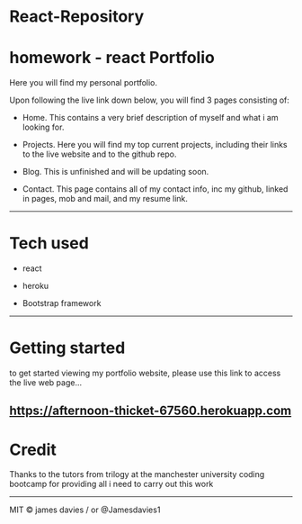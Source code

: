 # React-Repository

# homework - react Portfolio

Here you will find my personal portfolio. 

Upon following the live link down below, you will find 3 pages consisting of:

- Home. This contains a very brief description of myself and what i am looking for. 

- Projects. Here you will find my top current projects, including their links to the live website and to the github repo.

- Blog. This is unfinished and will be updating soon.

- Contact. This page contains all of my contact info, inc my github, linked in pages, mob and mail, and my resume link.

------------------------------------------------------------------------------------------------------------------------------


# Tech used

- react

- heroku

- Bootstrap framework

------------------------------------------------------------------------------------------------------------------------------


# Getting started

to get started viewing my portfolio website, please use this link to access the live web page...

https://afternoon-thicket-67560.herokuapp.com
------------------------------------------------------------------------------------------------------------------------------


# Credit 

Thanks to the tutors from trilogy at the manchester university coding bootcamp for providing all i need to carry out this work

------------------------------------------------------------------------------------------------------------------------------


MIT © james davies / or @Jamesdavies1
